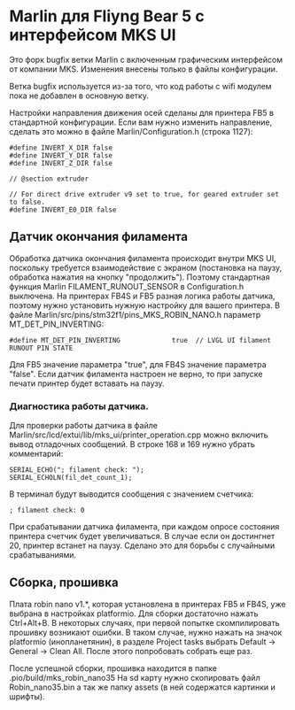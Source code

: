 # Marlin для Fliyng Bear 5 с интерфейсом MKS UI

Это форк bugfix ветки Marlin с включенным графическим интерфейсом от компании MKS. Изменения внесены только в файлы конфигурации.

Ветка bugfix используется из-за того, что код работы с wifi модулем пока не добавлен в основную ветку.

Настройки направления движения осей сделаны для принтера FB5 в стандартной конфигурации. Если вам нужно изменить направление, сделать это можно в файле Marlin/Configuration.h (строка 1127):

```
#define INVERT_X_DIR false
#define INVERT_Y_DIR false
#define INVERT_Z_DIR false

// @section extruder

// For direct drive extruder v9 set to true, for geared extruder set to false.
#define INVERT_E0_DIR false

```

## Датчик окончания филамента

Обработка датчика окончания филамента происходит внутри MKS UI, поскольку требуется взаимодействие с экраном (постановка на паузу, обработка нажатия на кнопку "продолжить"). Поэтому стандартная функция Marlin FILAMENT_RUNOUT_SENSOR в Configuration.h выключена. 
На принтерах FB4S и FB5 разная логика работы датчика, поэтому нужно установить нужную настройку для вашего принтера. В файле Marlin/src/pins/stm32f1/pins_MKS_ROBIN_NANO.h параметр MT_DET_PIN_INVERTING:

```
#define MT_DET_PIN_INVERTING             true  // LVGL UI filament RUNOUT PIN STATE
```

Для FB5 значение параметра "true", для FB4S значение параметра "false".
Если датчик филамента настроен не верно, то при запуске печати принтер будет вставать на паузу.

### Диагностика работы датчика.

Для проверки работы датчика в файле Marlin/src/lcd/extui/lib/mks_ui/printer_operation.cpp можно включить вывод отладочных сообщений. В строке 168 и 169 нужно убрать комментарий:

```
SERIAL_ECHO("; filament check: ");
SERIAL_ECHOLN(fil_det_count_1);
```

В терминал будут выводится сообщения с значением счетчика:

```
; filament check: 0
```

При срабатывании датчика филамента, при каждом опросе состояния принтера счетчик будет увеличиваться. В случае если он достингнет 20, принтер встанет на паузу. Сделано это для борьбы с случайными срабатываниями.

## Сборка, прошивка

Плата robin nano v1.*, которая установлена в принтерах FB5 и FB4S, уже выбрана в настройках platformio. Для сборки достаточно нажать Ctrl+Alt+B. В некоторых случаях, при первой попытке скомпилировать прошивку возникают ошибки. В таком случае, нужно нажать на значок platformio (инопланетянин), в разделе Project tasks выбрать Default -> General -> Clean All. После этого попробовать собрать еще раз.

После успешной сборки, прошивка находится в папке .pio/build/mks_robin_nano35 На sd карту нужно скопировать файл Robin_nano35.bin а так же папку assets (в ней содержатся картинки и шрифты).
